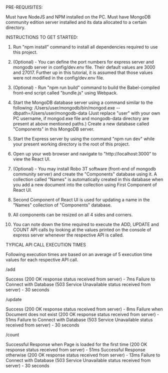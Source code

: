 PRE-REQUISITES:

Must have NodeJS and NPM installed on the PC.
Must have MongoDB community edition server installed and its data allocated to a certain directory.


INSTRUCTIONS TO GET STARTED:

1. Run "npm install" command to install all dependencies required to use this project.

2. (Optional) - You can define the port numbers for express server and mongodb server in config/dev.env file. Their default values are 3000 and 27017. Further up in this tutorial, it is assumed that those values were not modified in the config/dev.env file.

3. (Optional) - Run "npm run build" command to build the Babel-compiled front-end script called "bundle.js" using Webpack.

4. Start the MongoDB database server using a command similar to the following: /Users/user/mongodb/bin/mongod.exe --dbpath=/Users/user/mongodb-data
   (Just replace "user" with your own PC username, if mongod.exe file and mongodb-data directory are present at above mentioned paths.) Create a 
   new database called "Components" in this MongoDB server.

5. Start the Express server by using the command "npm run dev" while your present working directory is the root of this project. 

6. Open up your web browser and navigate to "http://localhost:3000" to view the React UI. 

7. (Optional) - You may install Robo 3T software (front-end of mongodb community server) and create the "Components" database using it. A    collection called "Names" is automatically created in this database when you add a new document into the collection using First Component of    React UI.

8. Second Component of React UI is used for updating a name in the "Names" collection of "Components" database.

9. All components can be resized on all 4 sides and corners.

10. You can note down the time required to execute the ADD, UPDATE and COUNT API calls by looking at the values printed on the console of express     server whenever the respective API is called.



TYPICAL API CALL EXECUTION TIMES

Following execution times are based on an average of 5 execution time values for each respective API call. 

/add

Success (200 OK response status received from server) - 7ms
Failure to Connect with Database (503 Service Unavailable status received from server) - 30 seconds

/update

Success (200 OK response status received from server) - 8ms
Failure when Document does not exist (200 OK response status received from server) - 51ms 
Failure to Connect with Database (503 Service Unavailable status received from server) - 30 seconds

/count

Successful Response when Page is loaded for the first time (200 OK response status received from server) - 51ms
Successful Response otherwise (200 OK response status received from server) - 13ms
Failure to Connect with Database (503 Service Unavailable status received from server) - 30 seconds
